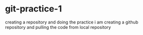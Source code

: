 # git-practice-1
creating a repository and doing the practice
i am creating a github repository and pulling the code from local repository
